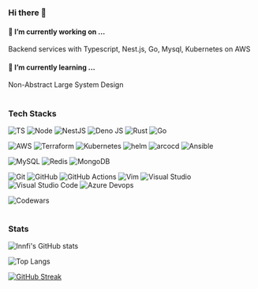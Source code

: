 ### Hi there 👋

#### 🔭 I’m currently working on ...
  
Backend services with Typescript, Nest.js, Go, Mysql, Kubernetes on AWS

#### 🌱 I’m currently learning ...

Non-Abstract Large System Design

#

<h3>Tech Stacks</h3>

![TS](https://img.shields.io/badge/TypeScript-007ACC?style=for-the-badge&logo=typescript&logoColor=white)
![Node](https://img.shields.io/badge/Node.js-43853D?style=for-the-badge&logo=node.js&logoColor=white)
![NestJS](https://img.shields.io/badge/nestjs-%23E0234E.svg?style=for-the-badge&logo=nestjs&logoColor=white)
![Deno JS](https://img.shields.io/badge/deno-000000?style=for-the-badge&logo=deno&logoColor=white)
![Rust](https://img.shields.io/badge/rust-%23000000.svg?style=for-the-badge&logo=rust&logoColor=white)
![Go](https://img.shields.io/badge/go-%2300ADD8.svg?style=for-the-badge&logo=go&logoColor=white)

![AWS](https://img.shields.io/badge/Amazon_AWS-232F3E?style=for-the-badge&logo=amazon-aws&logoColor=white)
![Terraform](https://img.shields.io/badge/terraform-%235835CC.svg?style=for-the-badge&logo=terraform&logoColor=white)
![Kubernetes](https://img.shields.io/badge/kubernetes-%23326ce5.svg?style=for-the-badge&logo=kubernetes&logoColor=white)
![helm](https://img.shields.io/badge/-helm-blue?style=for-the-badge&logo=helm&logoColor=white)
![arcocd](https://img.shields.io/badge/-argocd-26a699?style=for-the-badge&logo=argocd&logoColor=white)
![Ansible](https://img.shields.io/badge/ansible-%231A1918.svg?style=for-the-badge&logo=ansible&logoColor=white)

![MySQL](https://img.shields.io/badge/mysql-%2300f.svg?style=for-the-badge&logo=mysql&logoColor=white)
![Redis](https://img.shields.io/badge/redis-%23DD0031.svg?style=for-the-badge&logo=redis&logoColor=white)
![MongoDB](https://img.shields.io/badge/MongoDB-%234ea94b.svg?style=for-the-badge&logo=mongodb&logoColor=white)

![Git](https://img.shields.io/badge/git-%23F05033.svg?style=for-the-badge&logo=git&logoColor=white)
![GitHub](https://img.shields.io/badge/github-%23121011.svg?style=for-the-badge&logo=github&logoColor=white)
![GitHub Actions](https://img.shields.io/badge/github%20actions-%232671E5.svg?style=for-the-badge&logo=githubactions&logoColor=white)
![Vim](https://img.shields.io/badge/VIM-%2311AB00.svg?style=for-the-badge&logo=vim&logoColor=white)
![Visual Studio](https://img.shields.io/badge/Visual%20Studio-5C2D91.svg?style=for-the-badge&logo=visual-studio&logoColor=white)
![Visual Studio Code](https://img.shields.io/badge/Visual%20Studio%20Code-0078d7.svg?style=for-the-badge&logo=visual-studio-code&logoColor=white)
![Azure Devops](https://img.shields.io/badge/Azure_DevOps-0078D7?style=for-the-badge&logo=azure-devops&logoColor=white)

![Codewars](https://www.codewars.com/users/Innfi/badges/small)

#

<h3>Stats</h3>

<div align="left">
  
  ![Innfi's GitHub stats](https://github-readme-stats.vercel.app/api?username=Innfi&show_icons=true&theme=dark)

  ![Top Langs](https://github-readme-stats.vercel.app/api/top-langs/?username=Innfi&layout=compact&theme=dark)

  [![GitHub Streak](https://github-readme-streak-stats.herokuapp.com/?user=Innfi&theme=dark)](https://git.io/streak-stats)
</div>
